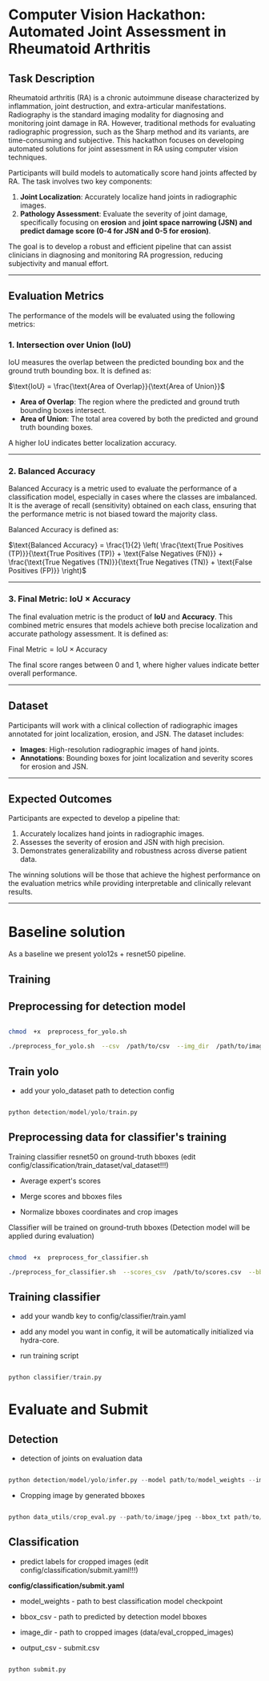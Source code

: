 # Computer Vision Hackathon: Automated Joint Assessment in Rheumatoid Arthritis

## Task Description

Rheumatoid arthritis (RA) is a chronic autoimmune disease characterized by inflammation, joint destruction, and extra-articular manifestations. Radiography is the standard imaging modality for diagnosing and monitoring joint damage in RA. However, traditional methods for evaluating radiographic progression, such as the Sharp method and its variants, are time-consuming and subjective. This hackathon focuses on developing automated solutions for joint assessment in RA using computer vision techniques.

Participants will build models to automatically score hand joints affected by RA. The task involves two key components:
1. **Joint Localization**: Accurately localize hand joints in radiographic images.
2. **Pathology Assessment**: Evaluate the severity of joint damage, specifically focusing on **erosion** and **joint space narrowing (JSN) and predict damage score (0-4 for JSN and 0-5 for erosion)**.

The goal is to develop a robust and efficient pipeline that can assist clinicians in diagnosing and monitoring RA progression, reducing subjectivity and manual effort.

---

## Evaluation Metrics

The performance of the models will be evaluated using the following metrics:

### 1. **Intersection over Union (IoU)**
IoU measures the overlap between the predicted bounding box and the ground truth bounding box. It is defined as:

$\text{IoU} = \frac{\text{Area of Overlap}}{\text{Area of Union}}$

- **Area of Overlap**: The region where the predicted and ground truth bounding boxes intersect.
- **Area of Union**: The total area covered by both the predicted and ground truth bounding boxes.

A higher IoU indicates better localization accuracy.

---



### 2.  Balanced Accuracy
Balanced Accuracy is a metric used to evaluate the performance of a classification model, especially in cases where the classes are imbalanced. It is the average of recall (sensitivity) obtained on each class, ensuring that the performance metric is not biased toward the majority class.

Balanced Accuracy is defined as:

$\text{Balanced Accuracy} = \frac{1}{2} \left( \frac{\text{True Positives (TP)}}{\text{True Positives (TP)} + \text{False Negatives (FN)}} + \frac{\text{True Negatives (TN)}}{\text{True Negatives (TN)} + \text{False Positives (FP)}} \right)$

---

### 3. **Final Metric: IoU × Accuracy**
The final evaluation metric is the product of **IoU** and **Accuracy**. This combined metric ensures that models achieve both precise localization and accurate pathology assessment. It is defined as:

$\text{Final Metric} = \text{IoU} \times \text{Accuracy}$

The final score ranges between 0 and 1, where higher values indicate better overall performance.

---

## Dataset

Participants will work with a clinical collection of radiographic images annotated for joint localization, erosion, and JSN. The dataset includes:
- **Images**: High-resolution radiographic images of hand joints.
- **Annotations**: Bounding boxes for joint localization and severity scores for erosion and JSN.

---

## Expected Outcomes

Participants are expected to develop a pipeline that:
1. Accurately localizes hand joints in radiographic images.
2. Assesses the severity of erosion and JSN with high precision.
3. Demonstrates generalizability and robustness across diverse patient data.

The winning solutions will be those that achieve the highest performance on the evaluation metrics while providing interpretable and clinically relevant results.

---
# Baseline solution
As a baseline we present yolo12s + resnet50 pipeline.
## Training


## Preprocessing for detection model

  

```bash

chmod  +x  preprocess_for_yolo.sh

./preprocess_for_yolo.sh  --csv  /path/to/csv  --img_dir  /path/to/images  --split_info_path  /path/to/split_info.json

```

  

## Train yolo

  

* add your yolo_dataset path to detection config

```python

python detection/model/yolo/train.py

```

## Preprocessing data for classifier's training

  

Training classifier resnet50 on ground-truth bboxes (edit config/classification/train_dataset/val_dataset!!!)

  

* Average expert's scores

* Merge scores and bboxes files

* Normalize bboxes coordinates and crop images

  

Classifier will be trained on ground-truth bboxes (Detection model will be applied during evaluation)

  

```bash

chmod  +x  preprocess_for_classifier.sh

./preprocess_for_classifier.sh  --scores_csv  /path/to/scores.csv  --bbox_file  /path/to/bboxes.csv  --image_dir  /path/to/jpeg  --split_subsets_by_id  /path/to/train_val_split.json

```

  

## Training classifier

  

* add your wandb key to config/classifier/train.yaml

* add any model you want in config, it will be automatically initialized via hydra-core.

* run training script

  

```python

python classifier/train.py

```

  

# Evaluate and Submit

  
  

## Detection

  

* detection of joints on evaluation data

  

```python

python detection/model/yolo/infer.py --model path/to/model_weights --img_dir path/to/eval_data --output_dir path/to/output_dir --imgsz pretrained_model_image_size

```

  

* Cropping image by generated bboxes

  

```python

python data_utils/crop_eval.py --path/to/image/jpeg --bbox_txt path/to/detection/all_bboxes.txt --output_dir data/eval_cropped_images

```

  

## Classification

  

* predict labels for cropped images (edit config/classification/submit.yaml!!!)

  

__config/classification/submit.yaml__

  

* model_weights - path to best classification model checkpoint

* bbox_csv - path to predicted by detection model bboxes

* image_dir - path to cropped images (data/eval_cropped_images)

* output_csv - submit.csv

  

```python

python submit.py

```

